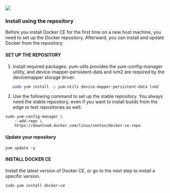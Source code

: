 <img src="../images/c4logo.png">

### Install using the repository

Before you install Docker CE for the first time on a new host machine, you need to set up the Docker repository. Afterward, you can install and update Docker from the repository.

#### SET UP THE REPOSITORY


1. Install required packages. yum-utils provides the yum-config-manager utility, and device-mapper-persistent-data and lvm2 are
   required by the devicemapper storage driver.

```sh 
   sudo yum install -y yum-utils device-mapper-persistent-data lvm2
```

2. Use the following command to set up the stable repository. You always need the stable repository, even if you want to install 
   builds from the edge or test repositories as well.

```
sudo yum-config-manager \
    --add-repo \
    https://download.docker.com/linux/centos/docker-ce.repo
```
#### Update your repository 

```
yum update -y

```
#### INSTALL DOCKER CE

Install the latest version of Docker CE, or go to the next step to install a specific version.

```
sudo yum install docker-ce
```